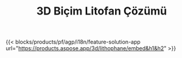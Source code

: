 ﻿---
title: 3D Biçim Litofan Çözümü 
weight: 7730
url: /tr/lithophane
limit: 
description: Litofanınızı herhangi bir cihazdan 3D dosyasından oluşturun
---
{{< blocks/products/pf/agp/i18n/feature-solution-app url="https://products.aspose.app/3d/lithophane/embed&h1&h2" >}} 
